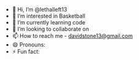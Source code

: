 - 👋 Hi, I’m @lethalleft13
- 👀 I’m interested in Basketball
- 🌱 I’m currently learning code
- 💞️ I’m looking to collaborate on 
- 📫 How to reach me - davidstone13@gmail.com
- 😄 Pronouns: 
- ⚡ Fun fact: 

<!---
lethalleft13/lethalleft13 is a ✨ special ✨ repository because its `README.md` (this file) appears on your GitHub profile.
You can click the Preview link to take a look at your changes.
--->
